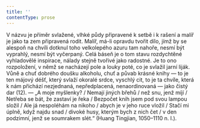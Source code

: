 ```yaml
---
title: ''
contentType: prose
---
```


V názvu je příměr svlažené, vlhké půdy připravené k setbě i k rašení a malíř je jako ta zem připravená rodit. Malíř, má-li opravdu tvořit dílo, jímž by se alespoň na chvíli dotknul toho velkolepého azuru tam nahoře, nesmí být vyprahlý, nesmí být vyčerpaný. Celá báseň je o tom stavu rozdychtěné vyhladovělé inspirace, nálady stejně tvořivé jako radostné. Je to ono rozpoložení, v němž se nacházejí pole a louky poté, co je svlažil jarní liják. Vůně a chuť dobrého doušku alkoholu, chuť a půvab krásné knihy — to je ten májový déšť, který svlaží okoralé srdce, vyschlý cit, to je ta chvíle, která k nám přichází nezjednaná, nepředplacená, nenaordinovaná — jako čistý dar (12). — „A moje myšlenky? / Nemají jiných břehů / než snu, jenž míjí / Netřeba se bát, že zastaví je řeka / Bezpočet knih jsem pod svou lampou složil / Ale já nespoléhám na nikoho / abych je v jeho ruce vložil / Stačí mi úplně, když najdu snad / divoké husy, kterým bych z nich čet / v den podzimní, jenž se soumrakem slét.“ (Huang Tingjian, 1050–1110 n. l.).
